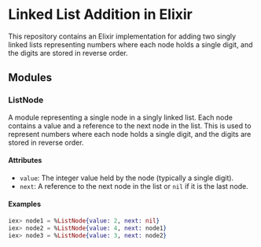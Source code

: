 # Linked List Addition in Elixir

This repository contains an Elixir implementation for adding two singly linked lists representing numbers where each node holds a single digit, and the digits are stored in reverse order.

## Modules

### ListNode

A module representing a single node in a singly linked list. Each node contains a value and a reference to the next node in the list. This is used to represent numbers where each node holds a single digit, and the digits are stored in reverse order.

#### Attributes

- `value`: The integer value held by the node (typically a single digit).
- `next`: A reference to the next node in the list or `nil` if it is the last node.

#### Examples

```elixir
iex> node1 = %ListNode{value: 2, next: nil}
iex> node2 = %ListNode{value: 4, next: node1}
iex> node3 = %ListNode{value: 3, next: node2}
```
